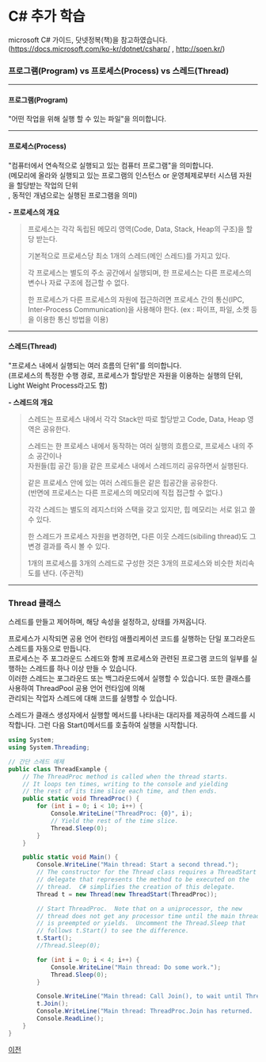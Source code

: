 # C# 추가 학습

microsoft C# 가이드, 닷넷정복(책)을 참고하였습니다.</br>
(https://docs.microsoft.com/ko-kr/dotnet/csharp/ , http://soen.kr/)

### 프로그램(Program) vs 프로세스(Process) vs 스레드(Thread)

------------
#### 프로그램(Program)
"어떤 작업을 위해 실행 할 수 있는 파일"을 의미합니다.

------------
#### 프로세스(Process)
"컴퓨터에서 연속적으로 실행되고 있는 컴퓨터 프로그램"을 의미합니다.</br>
(메모리에 올라와 실행되고 있는 프로그램의 인스턴스 or 운영체제로부터 시스템 자원을 할당받는 작업의 단위</br>
, 동적인 개념으로는 실행된 프로그램을 의미)</br>

__- 프로세스의 개요__

> 프로세스는 각각 독립된 메모리 영역(Code, Data, Stack, Heap의 구조)을 할당 받는다.
> 
> 기본적으로 프로세스당 최소 1개의 스레드(메인 스레드)를 가지고 있다.
> 
> 각 프로세스는 별도의 주소 공간에서 실행되며, 한 프로세스는 다른 프로세스의 변수나 자료 구조에 접근할 수 없다.
> 
> 한 프로세스가 다른 프로세스의 자원에 접근하려면 프로세스 간의 통신(IPC, Inter-Process Communication)을 사용해야 한다.
> (ex : 파이프, 파일, 소켓 등을 이용한 통신 방법을 이용)

------------
#### 스레드(Thread)
"프로세스 내에서 실행되는 여러 흐름의 단위"를 의미합니다.</br>
(프로세스의 특정한 수행 경로, 프로세스가 할당받은 자원을 이용하는 실행의 단위,</br>
Light Weight Process라고도 함)</br>

__- 스레드의 개요__

> 스레드는 프로세스 내에서 각각 Stack만 따로 할당받고 Code, Data, Heap 영역은 공유한다.
> 
> 스레드는 한 프로세스 내에서 동작하는 여러 실행의 흐름으로, 프로세스 내의 주소 공간이나</br>
> 자원들(힙 공간 등)을 같은 프로세스 내에서 스레드끼리 공유하면서 실행된다.
> 
> 같은 프로세스 안에 있는 여러 스레드들은 같은 힙공간을 공유한다.</br>
> (반면에 프로세스는 다른 프로세스의 메모리에 직접 접근할 수 없다.)
> 
> 각각 스레드는 별도의 레지스터와 스택을 갖고 있지만, 힙 메모리는 서로 읽고 쓸 수 있다.
>
> 한 스레드가 프로세스 자원을 변경하면, 다른 이웃 스레드(sibiling thread)도 그 변경 결과를 즉시 볼 수 있다.
> 
> 1개의 프로세스를 3개의 스레드로 구성한 것은 3개의 프로세스와 비슷한 처리속도를 낸다. (주관적)
> 

------------
### Thread 클래스
스레드를 만들고 제어하며, 해당 속성을 설정하고, 상태를 가져옵니다.

프로세스가 시작되면 공용 언어 런타임 애플리케이션 코드를 실행하는 단일 포그라운드 스레드를 자동으로 만듭니다.</br>
프로세스는 주 포그라운드 스레드와 함께 프로세스와 관련된 프로그램 코드의 일부를 실행하는 스레드를 하나 이상 만들 수 있습니다.</br>
이러한 스레드는 포그라운드 또는 백그라운드에서 실행할 수 있습니다. 또한 클래스를 사용하여 ThreadPool 공용 언어 런타임에 의해</br>
관리되는 작업자 스레드에 대해 코드를 실행할 수 있습니다.

스레드가 클래스 생성자에서 실행할 메서드를 나타내는 대리자를 제공하여 스레드를 시작합니다. 그런 다음  Start()메서드를 호출하여 실행을 시작합니다.</br>

```csharp
using System;
using System.Threading;

// 간단 스레드 예제
public class ThreadExample {
    // The ThreadProc method is called when the thread starts.
    // It loops ten times, writing to the console and yielding
    // the rest of its time slice each time, and then ends.
    public static void ThreadProc() {
        for (int i = 0; i < 10; i++) {
            Console.WriteLine("ThreadProc: {0}", i);
            // Yield the rest of the time slice.
            Thread.Sleep(0);
        }
    }

    public static void Main() {
        Console.WriteLine("Main thread: Start a second thread.");
        // The constructor for the Thread class requires a ThreadStart
        // delegate that represents the method to be executed on the
        // thread.  C# simplifies the creation of this delegate.
        Thread t = new Thread(new ThreadStart(ThreadProc));

        // Start ThreadProc.  Note that on a uniprocessor, the new
        // thread does not get any processor time until the main thread
        // is preempted or yields.  Uncomment the Thread.Sleep that
        // follows t.Start() to see the difference.
        t.Start();
        //Thread.Sleep(0);

        for (int i = 0; i < 4; i++) {
            Console.WriteLine("Main thread: Do some work.");
            Thread.Sleep(0);
        }

        Console.WriteLine("Main thread: Call Join(), to wait until ThreadProc ends.");
        t.Join();
        Console.WriteLine("Main thread: ThreadProc.Join has returned.  Press Enter to end program.");
        Console.ReadLine();
    }
}
```


[이전](https://github.com/1994wjdwodbs/StudyCSharp21)
